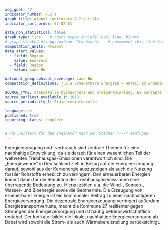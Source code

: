 ```yaml
---
sdg_goal: '7'
indicator_number: 7.2.a
graph_title: global_indicators.7-2-a-title 
indicator_sort_order: 07-02-01

data_non_statistical: false
graph_type: line    # chart types include: bar, line, binary
# graph_stacked_disaggregation: Geschlecht    # uncomment this line for stacked bars. eplace "Geschlecht" with the field of aggregation.
computation_units: Prozent
data_start_values:
  - field: Region
    value: Enzkreis
  - field: Region
    value: Land BW

national_geographical_coverage: Land BW
computation_definitions: 7.2.a Erneuerbare Energien – Anteil am Endenergieverbrauch [%] <br> 7.2.b Erneuerbare Energien – Zubaurate [%] <br> 7.2.c Erneuerbare Energien – Installierte Leistung [MW]

SOURCE_TYPE: Stabsstelle Klimaschutz und Kreisentwicklung, ES Konzepte
source_earliest_available_1: 2018
source_periodicity_1: Einjahresintervalle

language: de   
published: true
reporting_status: complete


# Für Leittext für den Indikator nach den Stichen "---" einfügen.
---
```


Energieerzeugung und -verbrauch sind zentrale Themen für eine nachhaltige Entwicklung, da sie derzeit für einen wesentlichen Teil der weltweiten Treibhausgas-Emissionen verantwortlich sind. Die „Energiewende“ in Deutschland zielt in Bezug auf die Energieerzeugung darauf, sowohl aus der Kernenergie auszusteigen als auch die Nutzung fossiler Rohstoffe erheblich zu verringern. Den erneuerbaren Energien kommt dabei für die Reduktion der Treibhausgasemissionen eine überragende Bedeutung zu. Hierzu zählen u.a. die Wind-, Sonnen-, Wasser- und Bioenergie sowie die Geothermie.
Die Erzeugung von erneuerbarer Energie ist ein kommunaler Beitrag zu einer nachhaltigeren Energieversorgung. Die dezentrale Energieerzeugung verringert außerdem Energietransportverluste, macht die Kommune
27
resilienter gegen Störungen der Energieversorgung und ist häufig betriebswirtschaftlich rentabel.
Der Indikator bildet die lokale, nachhaltige Energieversorgung ab. Dabei wird sowohl die Strom- als auch Wärmebereitstellung berücksichtigt.